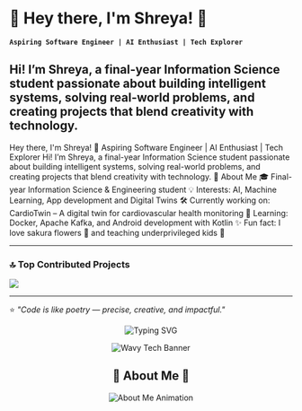 # 🌸 Hey there, I'm Shreya! 👋

**`Aspiring Software Engineer | AI Enthusiast | Tech Explorer`**

Hi! I’m Shreya, a final-year Information Science student passionate about building intelligent systems, solving real-world problems, and creating projects that blend creativity with technology. 
---

Hey there, I'm Shreya! 👋 Aspiring Software Engineer | AI Enthusiast | Tech Explorer Hi! I’m Shreya, a final-year Information Science student passionate about building intelligent systems, solving real-world problems, and creating projects that blend creativity with technology. 🚀 About Me 🎓 Final-year Information Science & Engineering student 💡 Interests: AI, Machine Learning, App development and Digital Twins 🛠️ Currently working on: CardioTwin – A digital twin for cardiovascular health monitoring 🌱 Learning: Docker, Apache Kafka, and Android development with Kotlin ✨ Fun fact: I love sakura flowers 🌸 and teaching underprivileged kids 💛


---

### 🔝 Top Contributed Projects 
![](https://github-contributor-stats.vercel.app/api?username=Shreya-196&limit=5&theme=dark&combine_all_yearly_contributions=true)

---

⭐ *"Code is like poetry — precise, creative, and impactful."*  

<p align="center">
  <img
    src="https://readme-typing-svg.demolab.com?font=Fira+Code&size=24&pause=1000&center=true&vCenter=true&width=800&height=45&duration=3000&lines=Aspiring+Software+Engineer+%7C+AI+Enthusiast;Digital+Twins+%F0%9F%8C%8C+%7C+Android+with+Kotlin;I+build+human-centered+intelligent+systems;Sakura+lover+%F0%9F%8C%B8+%7C+Community+Volunteer"
    alt="Typing SVG"
  />
</p>

<p align="center">
  <img
    src="https://capsule-render.vercel.app/api?type=waving&height=230&color=gradient&text=Shreya%20Ramesh&fontSize=55&fontAlign=50&fontAlignY=35&desc=AI%20%7C%20Android%20%7C%20Digital%20Twins&descAlign=50&descAlignY=60&animation=fadeIn"
    alt="Wavy Tech Banner"
  />
</p>

<h2 align="center">🌸 About Me 🌸</h2>

<p align="center">
  <img src="https://readme-typing-svg.demolab.com?font=Fira+Code&size=22&duration=2000&pause=300&multiline=true&width=700&lines=🎓+Final-year+Information+Science+%26+Engineering+student;💡+AI%2C+Machine+Learning%2C+Digital+Twins;💗+Working+on+CardioTwin+-+Heart+Health+Digital+Twin;🌱+Learning+Docker%2C+Apache+Kafka%2C+Android+with+Kotlin;🌸+Love+Sakura+flowers+%26+teaching+kids" alt="About Me Animation" />
</p>
